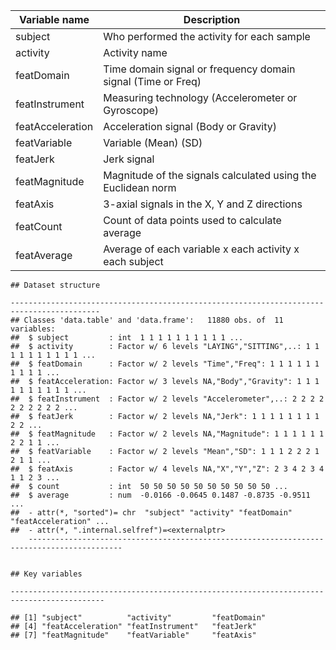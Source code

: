 



Variable name    | Description
	-----------------|------------
	subject          | Who performed the activity for each sample
	activity         | Activity name
	featDomain       | Time domain signal or frequency domain signal (Time or Freq)
	featInstrument   | Measuring technology (Accelerometer or Gyroscope)
	featAcceleration | Acceleration signal (Body or Gravity)
	featVariable     | Variable (Mean) (SD)
	featJerk         | Jerk signal
	featMagnitude    | Magnitude of the signals calculated using the Euclidean norm
	featAxis         | 3-axial signals in the X, Y and Z directions
	featCount        | Count of data points used to calculate average
	featAverage      | Average of each variable x each activity x each subject
	
	## Dataset structure
	
	------------------------------------------------------------------------------------------
	## Classes 'data.table' and 'data.frame':	11880 obs. of  11 variables:
	##  $ subject         : int  1 1 1 1 1 1 1 1 1 1 ...
	##  $ activity        : Factor w/ 6 levels "LAYING","SITTING",..: 1 1 1 1 1 1 1 1 1 1 ...
	##  $ featDomain      : Factor w/ 2 levels "Time","Freq": 1 1 1 1 1 1 1 1 1 1 ...
	##  $ featAcceleration: Factor w/ 3 levels NA,"Body","Gravity": 1 1 1 1 1 1 1 1 1 1 ...
	##  $ featInstrument  : Factor w/ 2 levels "Accelerometer",..: 2 2 2 2 2 2 2 2 2 2 ...
	##  $ featJerk        : Factor w/ 2 levels NA,"Jerk": 1 1 1 1 1 1 1 1 2 2 ...
	##  $ featMagnitude   : Factor w/ 2 levels NA,"Magnitude": 1 1 1 1 1 1 2 2 1 1 ...
	##  $ featVariable    : Factor w/ 2 levels "Mean","SD": 1 1 1 2 2 2 1 2 1 1 ...
	##  $ featAxis        : Factor w/ 4 levels NA,"X","Y","Z": 2 3 4 2 3 4 1 1 2 3 ...
	##  $ count           : int  50 50 50 50 50 50 50 50 50 50 ...
	##  $ average         : num  -0.0166 -0.0645 0.1487 -0.8735 -0.9511 ...
	##  - attr(*, "sorted")= chr  "subject" "activity" "featDomain" "featAcceleration" ...
	##  - attr(*, ".internal.selfref")=<externalptr>
        -------------------------------------------------------------------------------------------	
	
	
  	## Key variables
	
	-------------------------------------------------------------------------------------------

	## [1] "subject"          "activity"         "featDomain"      
	## [4] "featAcceleration" "featInstrument"   "featJerk"        
	## [7] "featMagnitude"    "featVariable"     "featAxis"

	
